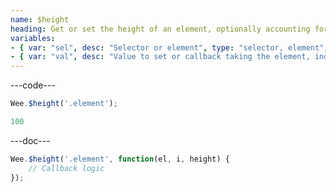 ```yaml
---
name: $height
heading: Get or set the height of an element, optionally accounting for margin
variables:
- { var: "sel", desc: "Selector or element", type: "selector, element", req: true }
- { var: "val", desc: "Value to set or callback taking the element, index, and existing value", type: "string, integer, callback" }
---
```


---code---

```javascript
Wee.$height('.element');
```

```javascript
100
```

---doc---

```javascript
Wee.$height('.element', function(el, i, height) {
	// Callback logic
});
```